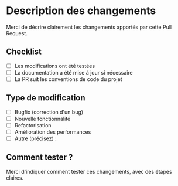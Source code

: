 # Description des changements

Merci de décrire clairement les changements apportés par cette Pull Request.

## Checklist

- [ ] Les modifications ont été testées
- [ ] La documentation a été mise à jour si nécessaire
- [ ] La PR suit les conventions de code du projet

## Type de modification

- [ ] Bugfix (correction d'un bug)
- [ ] Nouvelle fonctionnalité
- [ ] Refactorisation
- [ ] Amélioration des performances
- [ ] Autre (précisez) :

## Comment tester ?

Merci d'indiquer comment tester ces changements, avec des étapes claires.
